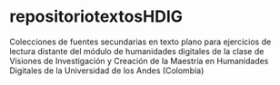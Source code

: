 # repositoriotextosHDIG
Colecciones de fuentes secundarias en texto plano para ejercicios de lectura distante del módulo de humanidades digitales de la clase de Visiones de Investigación y Creación de la Maestría en Humanidades Digitales de la Universidad de los Andes (Colombia) 


